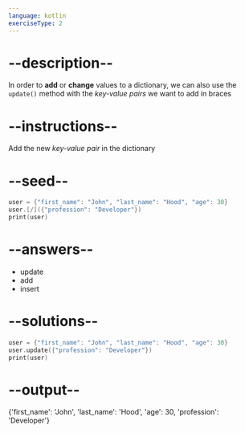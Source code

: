 ```yaml
---
language: kotlin
exerciseType: 2
---
```


# --description--

In order to __add__ or __change__ values to a dictionary, we can also use the `update()` method with the _key-value pairs_ we want to add in braces

# --instructions--

Add the new _key-value pair_ in the dictionary

# --seed--

```kotlin
user = {"first_name": "John", "last_name": "Hood", "age": 30}
user.[/]({"profession": "Developer"})
print(user)
```

# --answers--

- update
- add
- insert

# --solutions--

```kotlin
user = {"first_name": "John", "last_name": "Hood", "age": 30}
user.update({"profession": "Developer"})
print(user)
```

# --output--

{'first_name': 'John', 'last_name': 'Hood', 'age': 30, 'profession': 'Developer'}
